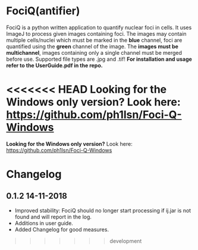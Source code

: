 # FociQ(antifier)
FociQ is a python written application to quantify nuclear foci in cells. It uses ImageJ to process given images containing foci. The images may contain multiple cells/nuclei which must be marked in the **blue** channel, foci are quantified using the **green** channel of the image. The **images must be multichannel**, images containing only a single channel must be merged before use. Supported file types are .jpg and .tif! **For installation and usage refer to the UserGuide.pdf in the repo.**

<<<<<<< HEAD
**Looking for the Windows only version?** Look here: https://github.com/ph1lsn/Foci-Q-Windows
=======
**Looking for the Windows only version?** Look here: https://github.com/ph1lsn/Foci-Q-Windows


# Changelog

## 0.1.2 14-11-2018
* Improved stability: FociQ should no longer start processing if ij.jar is not found and will report in the log.
* Additions in user guide.
* Added Changelog for good measures.
>>>>>>> development

